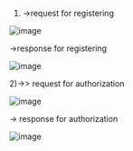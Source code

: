 1) ->request for registering



![image](https://github.com/user-attachments/assets/95d1faf7-dfdc-4056-86d1-f0601dbd002a)


   ->response for registering

   ![image](https://github.com/user-attachments/assets/a97499c7-ffec-4ff8-b0af-caee4b6734bb)



2)->> request for authorization


![image](https://github.com/user-attachments/assets/e17a1c9b-aa6b-42c7-88f6-0c6e64bbdcc3)



-> response for authorization


![image](https://github.com/user-attachments/assets/2a697ff6-30a1-4832-8dda-13799551139b)
